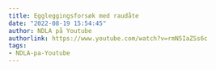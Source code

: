 ```yaml
---
title: Eggleggingsforsøk med raudåte
date: "2022-08-19 15:54:45"
author: NDLA på Youtube
authorlink: https://www.youtube.com/watch?v=rmN5IaZSs6c
tags:
- NDLA-pa-Youtube
---
```

